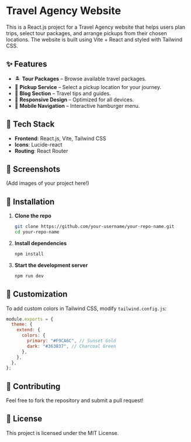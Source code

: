 # Travel Agency Website

This is a React.js project for a Travel Agency website that helps users plan trips, select tour packages, and arrange pickups from their chosen locations. The website is built using Vite + React and styled with Tailwind CSS.

## ✨ Features
- 🏝️ **Tour Packages** – Browse available travel packages.
- 🚗 **Pickup Service** – Select a pickup location for your journey.
- 📖 **Blog Section** – Travel tips and guides.
- 📱 **Responsive Design** – Optimized for all devices.
- 🍔 **Mobile Navigation** – Interactive hamburger menu.

## 🚀 Tech Stack
- **Frontend**: React.js, Vite, Tailwind CSS
- **Icons**: Lucide-react
- **Routing**: React Router

## 📸 Screenshots
(Add images of your project here!)

## 🔧 Installation
1. **Clone the repo**
   ```sh
   git clone https://github.com/your-username/your-repo-name.git
   cd your-repo-name
   ```
2. **Install dependencies**
   ```sh
   npm install
   ```
3. **Start the development server**
   ```sh
   npm run dev
   ```

## 🎨 Customization
To add custom colors in Tailwind CSS, modify `tailwind.config.js`:
```js
module.exports = {
  theme: {
    extend: {
      colors: {
        primary: "#F9CA6C", // Sunset Gold
        dark: "#363837", // Charcoal Green
      },
    },
  },
};
```

## 🤝 Contributing
Feel free to fork the repository and submit a pull request!

## 📜 License
This project is licensed under the MIT License.
